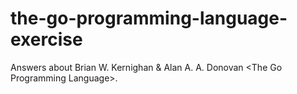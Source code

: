 # the-go-programming-language-exercise
Answers about Brian W. Kernighan &amp; Alan A. A. Donovan &lt;The Go Programming Language>.
